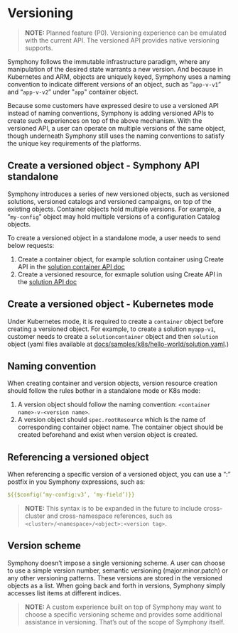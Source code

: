 # Versioning

> **NOTE:** Planned feature (P0). Versioning experience can be emulated with the current API. The versioned API provides native versioning supports.

Symphony follows the immutable infrastructure paradigm, where any manipulation of the desired state warrants a new version. And because in Kubernetes and ARM, objects are uniquely keyed, Symphony uses a naming convention to indicate different versions of an object, such as “`app-v-v1`” and “`app-v-v2`” under "`app`" container object.

Because some customers have expressed desire to use a versioned API instead of naming conventions, Symphony is adding versioned APIs to create such experiences on top of the above mechanism. With the versioned API, a user can operate on multiple versions of the same object, though underneath Symphony still uses the naming conventions to satisfy the unique key requirements of the platforms.

## Create a versioned object - Symphony API standalone 

Symphony introduces a series of new versioned objects, such as versioned solutions, versioned catalogs and versioned campaigns, on top of the existing objects. Container objects hold multiple versions. For example, a “`my-config`” object may hold multiple versions of a configuration Catalog objects.

To create a versioned object in a standalone mode, a user needs to send below requests:
1. Create a container object, for example solution container using Create API in the [solution container API doc](../api/solutioncontainers-api.md)
2. Create a versioned resource, for exmaple solution using Create API in the [solution API doc](../api/solutions-api.md)

<!-- TODO: add back when containers/versions APIs are supported.
```bash
/<versioned-objects>/<versioned object id>/versions/<id>
```
And the following table summarizes different queries to be carried out:
| Path | Queries|
|--------|--------|
| `/<versioned-objects>` | List of the versioned objects |
| `/<versioned-objects>/<versioned-object id>` | Get a specific versioned object|
| `/<versioned-objects>/<versioned-object id>/versions` | List all versions (individual objects) |
| `/<versioned-objects>/<versioned-object id>/versions/<id>` | Get a specific version |

For example, to get `v3` of a `my-config`, uses:
```bash
/versioned-catalogs/my-config/versions/v3
```  -->

## Create a versioned object - Kubernetes mode
Under Kubernetes mode, it is required to create a `container` object before creating a versioned object. For example, to create a solution `myapp-v1`, customer needs to create a `solutioncontainer` object and then `solution` object (yaml files available at [docs/samples/k8s/hello-world/solution.yaml](../../samples/k8s/hello-world/solution.yaml).)

## Naming convention 
When creating container and version objects, version resource creation should follow the rules bother in a standalone mode or K8s mode:
1. A version object should follow the naming convention: `<container name>-v-<version name>`.
2. A version object should `spec.rootResource` which is the name of corresponding container object name. The container object should be created beforehand and exist when version object is created.

## Referencing a versioned object
When referencing a specific version of a versioned object, you can use a “:<version>” postfix in you Symphony expressions, such as:

```yaml
${{$config(‘my-config:v3’, ‘my-field’)}}
```

> **NOTE:** This syntax is to be expanded in the future to include cross-cluster and cross-namespace references, such as `<cluster>/<namespace>/<object>:<version tag>`.

## Version scheme

Symphony doesn’t impose a single versioning scheme. A user can choose to use a simple version number, semantic versioning (major.minor.patch) or any other versioning patterns. These versions are stored in the versioned objects as a list. When going back and forth in versions, Symphony simply accesses list items at different indices. 

> **NOTE:** A custom experience built on top of Symphony may want to choose a specific versioning scheme and provides some additional assistance in versioning. That’s out of the scope of Symphony itself.


